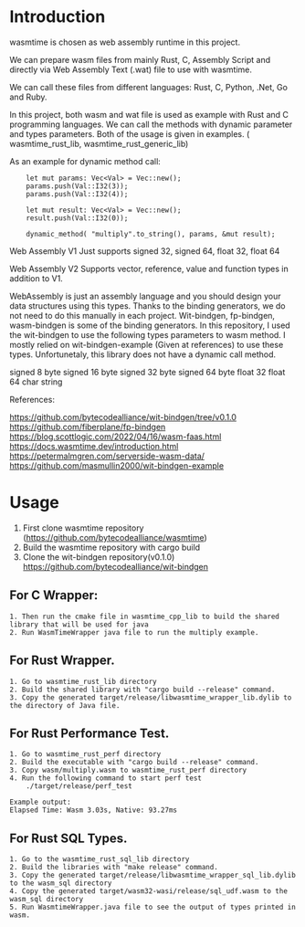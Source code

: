 
# Introduction

wasmtime is chosen as web assembly runtime in this project.

We can prepare wasm files from mainly Rust, C, Assembly Script and directly via Web Assembly Text (.wat) file to use with wasmtime.

We can call these files from different languages: Rust, C, Python, .Net, Go and Ruby.

In this project, both wasm and wat file is used as example with Rust and C programming languages.
We can call the methods with dynamic parameter and types parameters. Both of the usage is given in examples. ( wasmtime_rust_lib, wasmtime_rust_generic_lib)

As an example for dynamic method call:

```
    let mut params: Vec<Val> = Vec::new();    
    params.push(Val::I32(3));
    params.push(Val::I32(4));   
    
    let mut result: Vec<Val> = Vec::new();    
    result.push(Val::I32(0));
    
    dynamic_method( "multiply".to_string(), params, &mut result);
```    


Web Assembly V1
    Just supports signed 32, signed 64, float 32, float 64

Web Assembly V2
    Supports vector, reference, value and function types in addition to V1.

WebAssembly is just an assembly language and you should design your data structures using this types.
Thanks to the binding generators, we do not need to do this manually in each project.
Wit-bindgen, fp-bindgen, wasm-bindgen is some of the binding generators. In this repository, I used the wit-bindgen to use the following types parameters to wasm method.
I mostly relied on wit-bindgen-example (Given at references) to use these types. 
Unfortunetaly, this library does not have a dynamic call method.

signed 8 byte
signed 16 byte
signed 32 byte
signed 64 byte
float 32
float 64
char
string

References:

https://github.com/bytecodealliance/wit-bindgen/tree/v0.1.0
https://github.com/fiberplane/fp-bindgen
https://blog.scottlogic.com/2022/04/16/wasm-faas.html
https://docs.wasmtime.dev/introduction.html
https://petermalmgren.com/serverside-wasm-data/
https://github.com/masmullin2000/wit-bindgen-example


# Usage

1. First clone wasmtime repository (https://github.com/bytecodealliance/wasmtime)
2. Build the wasmtime repository with cargo build
3. Clone the wit-bindgen repository(v0.1.0) https://github.com/bytecodealliance/wit-bindgen

## For C Wrapper:
    1. Then run the cmake file in wasmtime_cpp_lib to build the shared library that will be used for java 
    2. Run WasmTimeWrapper java file to run the multiply example.

## For Rust Wrapper.
    1. Go to wasmtime_rust_lib directory
    2. Build the shared library with "cargo build --release" command.
    3. Copy the generated target/release/libwasmtime_wrapper_lib.dylib to the directory of Java file.

## For Rust Performance Test.
    1. Go to wasmtime_rust_perf directory
    2. Build the executable with "cargo build --release" command.
    3. Copy wasm/multiply.wasm to wasmtime_rust_perf directory
    4. Run the following command to start perf test
        ./target/release/perf_test

    Example output:
    Elapsed Time: Wasm 3.03s, Native: 93.27ms

## For Rust SQL Types.
    1. Go to the wasmtime_rust_sql_lib directory
    2. Build the libraries with "make release" command.
    3. Copy the generated target/release/libwasmtime_wrapper_sql_lib.dylib to the wasm_sql directory
    4. Copy the generated target/wasm32-wasi/release/sql_udf.wasm to the wasm_sql directory
    5. Run WasmtimeWrapper.java file to see the output of types printed in wasm.






